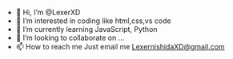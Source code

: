 - 👋 Hi, I’m @LexerXD
- 👀 I’m interested in coding like html,css,vs code
- 🌱 I’m currently learning JavaScript, Python
- 💞️ I’m looking to collaborate on ...
- 📫 How to reach me Just email me LexernishidaXD@gmail.com

<!---
LexerXD/LexerXD is a ✨ special ✨ repository because its `README.md` (this file) appears on your GitHub profile.
You can click the Preview link to take a look at your changes.
--->
